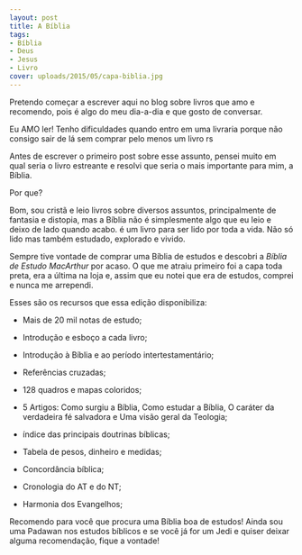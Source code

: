 ```yaml
---
layout: post
title: A Bíblia
tags:
- Bíblia
- Deus
- Jesus
- Livro
cover: uploads/2015/05/capa-biblia.jpg
---
```


Pretendo começar a escrever aqui no blog sobre livros que amo e recomendo, pois é algo do meu dia-a-dia e que gosto de conversar.

Eu AMO ler! Tenho dificuldades quando entro em uma livraria porque não consigo sair de lá sem comprar pelo menos um livro rs

Antes de escrever o primeiro post sobre esse assunto, pensei muito em qual seria o livro estreante e resolvi que seria o mais importante para mim, a Bíblia.

Por que?

Bom, sou cristã e leio livros sobre diversos assuntos, principalmente de fantasia e distopia, mas a Bíblia não é simplesmente algo que eu leio e deixo de lado quando acabo. é um livro para ser lido por toda a vida. Não só lido mas também estudado, explorado e vivido.

Sempre tive vontade de comprar uma Bíblia de estudos e descobri a <em>Bíblia de Estudo MacArthur</em> por acaso. O que me atraiu primeiro foi a capa toda preta, era a última na loja e, assim que eu notei que era de estudos, comprei e nunca me arrependi.

Esses são os recursos que essa edição disponibiliza:

- Mais de 20 mil notas de estudo;

- Introdução e esboço a cada livro;

- Introdução à Bíblia e ao período intertestamentário;

- Referências cruzadas;

- 128 quadros e mapas coloridos;

- 5 Artigos: Como surgiu a Bíblia, Como estudar a Bíblia, O caráter da verdadeira fé salvadora e Uma visão geral da Teologia;

- índice das principais doutrinas bíblicas;

- Tabela de pesos, dinheiro e medidas;

- Concordância bíblica;

- Cronologia do AT e do NT;

- Harmonia dos Evangelhos;

Recomendo para você que procura uma Bíblia boa de estudos! Ainda sou uma Padawan nos estudos bíblicos e se você já for um Jedi e quiser deixar alguma recomendação, fique a vontade!
